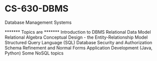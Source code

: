 # CS-630-DBMS
Database Management Systems

*******  Topics are *******
Introduction to DBMS 
Relational Data Model 
Relational Algebra 
Conceptual Design - the Entity-Relationship Model 
Structured Query Language (SQL) 
Database Security and Authorization 
Schema Refinement and Normal Forms 
Application Development (Java, Python) 
Some NoSQL topics
